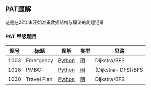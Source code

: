 ## PAT题解
  这是在22年末开始准备数据结构与算法的刷题记录
### PAT 甲级题目

|题号| 标题| 题解| 类型|  思路|
| -  | -  |  -  |  -  |-   |
|1003| Emergency| [Python](https://mp.csdn.net/mp_blog/creation/editor/127971486)| 图 | Dijkstra/BFS |
|1018| PMBC | [Python](https://mp.csdn.net/mp_blog/creation/editor/127971486)| 图 | (Dijkstra+ DFS)/BFS |
|1030|Travel Plan | [Python](https://mp.csdn.net/mp_blog/creation/editor/127971486)| 图 | Dijkstra/BFS |
